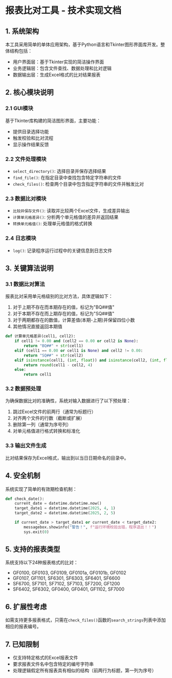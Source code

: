 # 报表比对工具 - 技术实现文档

## 1. 系统架构

本工具采用简单的单体应用架构，基于Python语言和Tkinter图形界面库开发。整体结构包括：

- 用户界面层：基于Tkinter实现的简洁操作界面
- 业务逻辑层：包含文件查找、数据处理和比对逻辑
- 数据输出层：生成Excel格式的比对结果报表

## 2. 核心模块说明

### 2.1 GUI模块

基于Tkinter库构建的简洁图形界面，主要功能：
- 提供目录选择功能
- 触发校验和比对流程
- 显示操作结果反馈

### 2.2 文件处理模块

- `select_directory()`: 选择目录并保存选择结果
- `find_file()`: 在指定目录中查找包含特定字符串的文件
- `check_files()`: 检查两个目录中包含指定字符串的文件并触发比对

### 2.3 数据比对模块

- `比较并保存文件()`: 读取并比较两个Excel文件，生成差异输出
- `计算单元格差异()`: 分析两个单元格值的差异并返回结果
- `转换单元格值()`: 处理单元格值的格式转换

### 2.4 日志模块

- `log()`: 记录程序运行过程中的关键信息到日志文件

## 3. 关键算法说明

### 3.1 数据比对算法

报表比对采用单元格级别的比对方法，具体逻辑如下：

1. 对于上期不存在而本期存在的值，标记为"BQ##值"
2. 对于本期不存在而上期存在的值，标记为"SQ##值"  
3. 对于两期都存在的数值，计算差值(本期-上期)并保留四位小数
4. 其他情况直接返回本期值

```python
def 计算单元格差异(cell1, cell2):
    if cell1 != 0.00 and (cell2 == 0.00 or cell2 is None):
        return "BQ##" + str(cell1)
    elif (cell1 == 0.00 or cell1 is None) and cell2 != 0.00:
        return "SQ##" + str(cell2)
    elif isinstance(cell1, (int, float)) and isinstance(cell2, (int, float)):
        return round(cell1 - cell2, 4)
    else:
        return cell1
```

### 3.2 数据预处理

为确保数据比对的准确性，系统对输入数据进行了以下预处理：

1. 跳过Excel文件的前两行（通常为标题行）
2. 对齐两个文件的行数（截断或扩展）
3. 删除第一列（通常为序号列）
4. 对单元格值进行格式转换和标准化

### 3.3 输出文件生成

比对结果保存为Excel格式，输出到以当日日期命名的目录中。

## 4. 安全机制

系统实现了简单的有效期检查机制：

```python
def check_date():
    current_date = datetime.datetime.now()
    target_date1 = datetime.datetime(2025, 4, 1)
    target_date2 = datetime.datetime(2025, 2, 5)

    if current_date > target_date1 or current_date < target_date2:
        messagebox.showinfo("警告！", f"运行环境校验出错，程序退出！！")
        sys.exit(0)
```

## 5. 支持的报表类型

系统支持以下24种报表格式的比对：
- GF0100, GF0103, GF0109, GF0101a, GF0101b, GF0102
- GF0107, GF1101, SF6301, SF6303, SF6401, SF6600
- SF6700, SF7101, SF7102, SF7103, SF7200, GF1200
- SF6402, SF6302, GF0400, GF0401, GF1102, SF7000

## 6. 扩展性考虑

如需支持更多报表格式，只需在`check_files()`函数的`search_strings`列表中添加相应的报表编号。

## 7. 已知限制

- 仅支持特定格式的Excel报表文件
- 要求报表文件名中包含特定的编号字符串
- 处理逻辑假定所有报表具有相似的结构（前两行为标题，第一列为序号） 